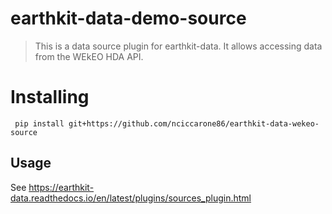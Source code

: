 # earthkit-data-demo-source

> This is a data source plugin for earthkit-data. It allows accessing data from the WEkEO HDA API.

# Installing

``` pip install git+https://github.com/nciccarone86/earthkit-data-wekeo-source```

## Usage

See https://earthkit-data.readthedocs.io/en/latest/plugins/sources_plugin.html  